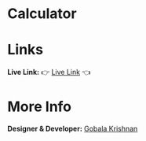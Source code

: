 # Calculator
# Links
<b>Live Link:</b> 👉 <a href="https://gkrizz.github.io/Calculator/" target="_blank">Live Link</a> 👈
<br>
# More Info
<b>Designer & Developer:</b> <a href="https://gkrizz.github.io/1-Portfolio/" target="_blank">Gobala Krishnan</a>
